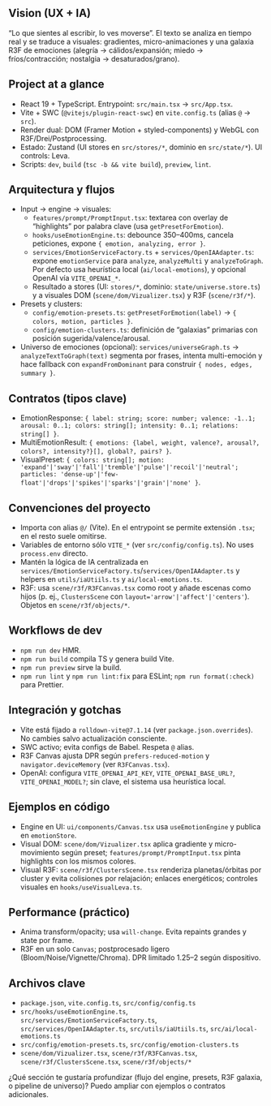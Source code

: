 ## Vision (UX + IA)
“Lo que sientes al escribir, lo ves moverse”. El texto se analiza en tiempo real y se traduce a visuales: gradientes, micro-animaciones y una galaxia R3F de emociones (alegría → cálidos/expansión; miedo → fríos/contracción; nostalgia → desaturados/grano).

## Project at a glance
- React 19 + TypeScript. Entrypoint: `src/main.tsx` → `src/App.tsx`.
- Vite + SWC (`@vitejs/plugin-react-swc`) en `vite.config.ts` (alias `@` → `src`).
- Render dual: DOM (Framer Motion + styled-components) y WebGL con R3F/Drei/Postprocessing.
- Estado: Zustand (UI stores en `src/stores/*`, dominio en `src/state/*`). UI controls: Leva.
- Scripts: `dev`, `build` (`tsc -b && vite build`), `preview`, `lint`.

## Arquitectura y flujos
- Input → engine → visuales:
  - `features/prompt/PromptInput.tsx`: textarea con overlay de “highlights” por palabra clave (usa `getPresetForEmotion`).
  - `hooks/useEmotionEngine.ts`: debounce 350–400ms, cancela peticiones, expone `{ emotion, analyzing, error }`.
  - `services/EmotionServiceFactory.ts` + `services/OpenIAAdapter.ts`: expone `emotionService` para `analyze`, `analyzeMulti` y `analyzeToGraph`. Por defecto usa heurística local (`ai/local-emotions`), y opcional OpenAI vía `VITE_OPENAI_*`.
  - Resultado a stores (UI: `stores/*`, dominio: `state/universe.store.ts`) y a visuales DOM (`scene/dom/Vizualizer.tsx`) y R3F (`scene/r3f/*`).
- Presets y clusters:
  - `config/emotion-presets.ts`: `getPresetForEmotion(label)` → `{ colors, motion, particles }`.
  - `config/emotion-clusters.ts`: definición de “galaxias” primarias con posición sugerida/valence/arousal.
- Universo de emociones (opcional): `services/universeGraph.ts` → `analyzeTextToGraph(text)` segmenta por frases, intenta multi-emoción y hace fallback con `expandFromDominant` para construir `{ nodes, edges, summary }`.

## Contratos (tipos clave)
- EmotionResponse: `{ label: string; score: number; valence: -1..1; arousal: 0..1; colors: string[]; intensity: 0..1; relations: string[] }`.
- MultiEmotionResult: `{ emotions: {label, weight, valence?, arousal?, colors?, intensity?}[], global?, pairs? }`.
- VisualPreset: `{ colors: string[]; motion: 'expand'|'sway'|'fall'|'tremble'|'pulse'|'recoil'|'neutral'; particles: 'dense-up'|'few-float'|'drops'|'spikes'|'sparks'|'grain'|'none' }`.

## Convenciones del proyecto
- Importa con alias `@/` (Vite). En el entrypoint se permite extensión `.tsx`; en el resto suele omitirse.
- Variables de entorno sólo `VITE_*` (ver `src/config/config.ts`). No uses `process.env` directo.
- Mantén la lógica de IA centralizada en `services/EmotionServiceFactory.ts`/`services/OpenIAAdapter.ts` y helpers en `utils/iaUtiils.ts` y `ai/local-emotions.ts`.
- R3F: usa `scene/r3f/R3FCanvas.tsx` como root y añade escenas como hijos (p. ej., `ClustersScene` con `layout='arrow'|'affect'|'centers'`). Objetos en `scene/r3f/objects/*`.

## Workflows de dev
- `npm run dev` HMR.
- `npm run build` compila TS y genera build Vite.
- `npm run preview` sirve la build.
- `npm run lint` y `npm run lint:fix` para ESLint; `npm run format(:check)` para Prettier.

## Integración y gotchas
- Vite está fijado a `rolldown-vite@7.1.14` (ver `package.json.overrides`). No cambies salvo actualización consciente.
- SWC activo; evita configs de Babel. Respeta `@` alias.
- R3F Canvas ajusta DPR según `prefers-reduced-motion` y `navigator.deviceMemory` (ver `R3FCanvas.tsx`).
- OpenAI: configura `VITE_OPENAI_API_KEY`, `VITE_OPENAI_BASE_URL?`, `VITE_OPENAI_MODEL?`; sin clave, el sistema usa heurística local.

## Ejemplos en código
- Engine en UI: `ui/components/Canvas.tsx` usa `useEmotionEngine` y publica en `emotionStore`.
- Visual DOM: `scene/dom/Vizualizer.tsx` aplica gradiente y micro-movimiento según preset; `features/prompt/PromptInput.tsx` pinta highlights con los mismos colores.
- Visual R3F: `scene/r3f/ClustersScene.tsx` renderiza planetas/órbitas por cluster y evita colisiones por relajación; enlaces energéticos; controles visuales en `hooks/useVisualLeva.ts`.

## Performance (práctico)
- Anima transform/opacity; usa `will-change`. Evita repaints grandes y state por frame.
- R3F en un solo `Canvas`; postprocesado ligero (Bloom/Noise/Vignette/Chroma). DPR limitado 1.25–2 según dispositivo.

## Archivos clave
- `package.json`, `vite.config.ts`, `src/config/config.ts`
- `src/hooks/useEmotionEngine.ts`, `src/services/EmotionServiceFactory.ts`, `src/services/OpenIAAdapter.ts`, `src/utils/iaUtiils.ts`, `src/ai/local-emotions.ts`
- `src/config/emotion-presets.ts`, `src/config/emotion-clusters.ts`
- `scene/dom/Vizualizer.tsx`, `scene/r3f/R3FCanvas.tsx`, `scene/r3f/ClustersScene.tsx`, `scene/r3f/objects/*`

¿Qué sección te gustaría profundizar (flujo del engine, presets, R3F galaxia, o pipeline de universo)? Puedo ampliar con ejemplos o contratos adicionales.
